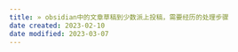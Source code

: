 ```yaml
---
title: » obsidian中的文章草稿到少数派上投稿，需要经历的处理步骤
date created: 2023-02-10
date modified: 2023-03-07
---
```

